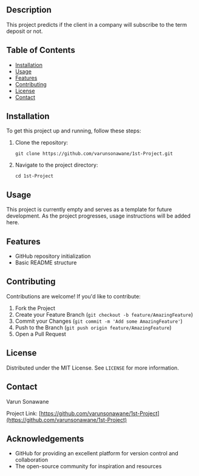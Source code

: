 ## Description
This project predicts if the client in a company will subscribe to the term deposit or not.

## Table of Contents
- [Installation](#installation)
- [Usage](#usage)
- [Features](#features)
- [Contributing](#contributing)
- [License](#license)
- [Contact](#contact)

## Installation
To get this project up and running, follow these steps:

1. Clone the repository:
   ```
   git clone https://github.com/varunsonawane/1st-Project.git
   ```
2. Navigate to the project directory:
   ```
   cd 1st-Project
   ```

## Usage
This project is currently empty and serves as a template for future development. As the project progresses, usage instructions will be added here.

## Features
- GitHub repository initialization
- Basic README structure

## Contributing
Contributions are welcome! If you'd like to contribute:

1. Fork the Project
2. Create your Feature Branch (`git checkout -b feature/AmazingFeature`)
3. Commit your Changes (`git commit -m 'Add some AmazingFeature'`)
4. Push to the Branch (`git push origin feature/AmazingFeature`)
5. Open a Pull Request

## License
Distributed under the MIT License. See `LICENSE` for more information.

## Contact
Varun Sonawane

Project Link: [https://github.com/varunsonawane/1st-Project](https://github.com/varunsonawane/1st-Project)

## Acknowledgements
- GitHub for providing an excellent platform for version control and collaboration
- The open-source community for inspiration and resources
